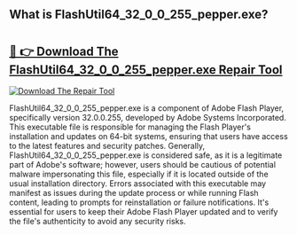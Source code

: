 ## What is FlashUtil64_32_0_0_255_pepper.exe? 

# <h2><a href="https://exedetect.com/download.php?FlashUtil64_32_0_0_255_pepper.exe">🔗 👉 Download The FlashUtil64_32_0_0_255_pepper.exe Repair Tool</a></h2>

[![Download The Repair Tool](https://exedetect.com/download-button.jpg)](https://exedetect.com/download.php?FlashUtil64_32_0_0_255_pepper.exe)

FlashUtil64_32_0_0_255_pepper.exe is a component of Adobe Flash Player, specifically version 32.0.0.255, developed by Adobe Systems Incorporated. This executable file is responsible for managing the Flash Player's installation and updates on 64-bit systems, ensuring that users have access to the latest features and security patches. Generally, FlashUtil64_32_0_0_255_pepper.exe is considered safe, as it is a legitimate part of Adobe's software; however, users should be cautious of potential malware impersonating this file, especially if it is located outside of the usual installation directory. Errors associated with this executable may manifest as issues during the update process or while running Flash content, leading to prompts for reinstallation or failure notifications. It's essential for users to keep their Adobe Flash Player updated and to verify the file's authenticity to avoid any security risks.
